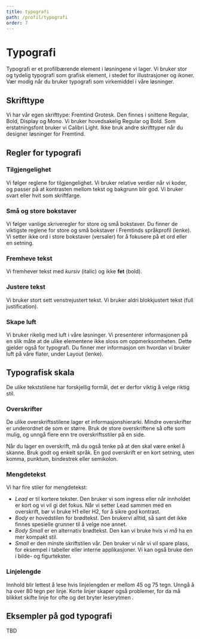 ```yaml
---
title: typografi
path: /profil/typografi
order: 7
---
```


# Typografi

Typografi er et profilbærende element i løsningene vi lager. Vi bruker stor og tydelig typografi som grafisk element, i stedet for illustrasjoner og ikoner. Vær modig når du bruker typografi som virkemiddel i våre løsninger.

## Skrifttype

Vi har vår egen skrifttype: Fremtind Grotesk. Den finnes i snittene Regular, Bold, Display og Mono. Vi bruker hovedsakelig Regular og Bold. Som erstatningsfont bruker vi Calibri Light. Ikke bruk andre skrifttyper når du designer løsninger for Fremtind.

## Regler for typografi

### Tilgjengelighet

Vi følger reglene for tilgjengelighet. Vi bruker relative verdier når vi koder, og passer på at kontrasten mellom tekst og bakgrunn blir god. Vi bruker svart eller hvit som skriftfarge.

### Små og store bokstaver

Vi følger vanlige skriveregler for store og små bokstaver. Du finner de viktigste reglene for store og små bokstaver i Fremtinds språkprofil (lenke). Vi setter ikke ord i store bokstaver (versaler) for å fokusere på et ord eller en setning.

### Fremheve tekst

Vi fremhever tekst med _kursiv_ (italic) og ikke **fet** (bold).

### Justere tekst

Vi bruker stort sett venstrejustert tekst. Vi bruker aldri blokkjustert tekst (full justification).

### Skape luft

Vi bruker rikelig med luft i våre løsninger. Vi presenterer informasjonen på en slik måte at de ulike elementene ikke sloss om oppmerksomheten. Dette gjelder også for typografi. Du finner mer informasjon om hvordan vi bruker luft på våre flater, under Layout (lenke).

## Typografisk skala

De ulike tekststilene har forskjellig formål, det er derfor viktig å velge riktig stil.

### Overskrifter

De ulike overskriftsstilene lager et informasjonshierarki. Mindre overskrifter er underordnet de som er større. Bruk de store overskriftene så ofte som mulig, og unngå flere enn tre overskriftsstiler på en side.

Når du lager en overskrift, må du også tenke på at den skal være enkel å skanne. Bruk godt og enkelt språk. En god overskrift er en kort setning, uten komma, punktum, bindestrek eller semikolon.

### Mengdetekst

Vi har fire stiler for mengdetekst:

-   _Lead_ er til kortere tekster. Den bruker vi som ingress eller når innholdet er kort og vi vil gi det fokus. Når vi setter Lead sammen med en overskrift, bør vi bruke H1 eller H2, for å sikre god kontrast.
-   _Body_ er hovedstilen for brødtekst. Den brukervi alltid, så sant det ikke finnes spesielle grunner til å velge noe annet.
-   _Body Small_ er en alternativ brødtekst. Den kan vi bruke hvis vi _må_ ha en mer kompakt stil.
-   _Small_ er den minste skriftstilen vår. Den bruker vi når vi vil spare plass, for eksempel i tabeller eller interne applikasjoner. Vi kan også bruke den i bilde- og figurtekster.

### Linjelengde

Innhold blir lettest å lese hvis linjelengden er mellom 45 og 75 tegn. Unngå å ha over 80 tegn per linje. Korte linjer skaper også problemer, for da må blikket skifte linje for ofte og det bryter leserytmen .

## Eksempler på god typografi

TBD
